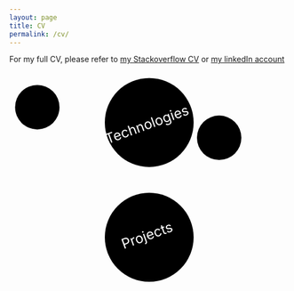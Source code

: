 ```yaml
---
layout: page
title: CV
permalink: /cv/
---
```


For my full CV, please refer to <a href="https://stackoverflow.com/story/timcluyts" target="_blank">my Stackoverflow CV</a> or <a href="https://www.linkedin.com/in/tim-cluyts" target="_blank">my linkedIn account</a>

<svg version="1.1"
     baseProfile="full"
     width="550" height="200"
     xmlns="http://www.w3.org/2000/svg">
    <g id="mainNodeTechnologies">
        <circle cx="50%" cy="50%" r="80" class="mainNode"/>
        <text x="50%" y="50%" font-size="25" transform="rotate(-20, 285, 100)" text-anchor="middle" fill="white">
            <tspan>Technologies</tspan>
        </text>
    </g>
    <g class="secondaryNodeTechnologies">
        <circle cx="75%" cy="65%" r="40" class="secondaryNode"/>
    </g>
    <g class="secondaryNodeTechnologies">
        <circle cx="10%" cy="35%" r="40" class="secondaryNode"/>
    </g>
</svg>

<svg version="1.1"
     baseProfile="full"
     width="550" height="200"
     xmlns="http://www.w3.org/2000/svg">
    <g id="mainNodeProjects">
        <circle cx="50%" cy="100" r="80" class="mainNodeSecondary"/>
        <text x="50%" y="50%" font-size="25" transform="translate(-17 105) rotate(-20)" text-anchor="middle" fill="white">
            <tspan>Projects</tspan>
        </text>
    </g>
</svg>
